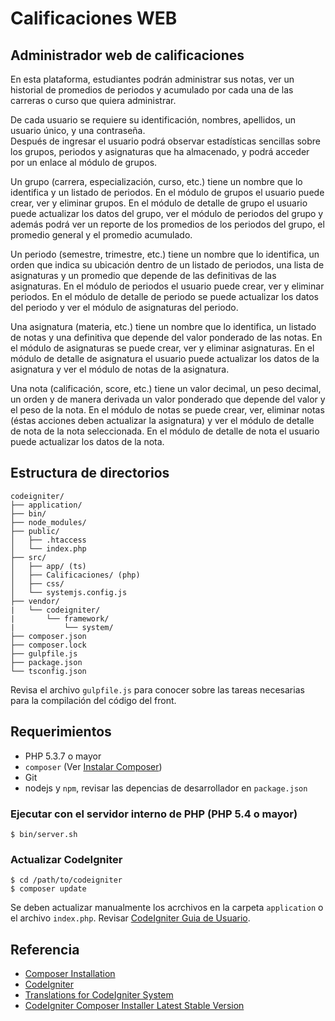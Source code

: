 # Calificaciones WEB 

## Administrador web de calificaciones

En esta plataforma, estudiantes podrán administrar sus notas, ver un historial de promedios de periodos y acumulado por cada una de las carreras o curso que quiera administrar.  

De cada usuario se requiere su identificación, nombres, apellidos, un usuario único, y una contraseña.  
Después de ingresar el usuario podrá observar estadísticas sencillas sobre los grupos, periodos y asignaturas que ha almacenado, y podrá acceder por un enlace al módulo de grupos.  

Un grupo (carrera, especialización, curso, etc.) tiene un nombre que lo identifica y un listado de periodos. En el módulo de grupos el usuario puede crear, ver y eliminar grupos. En el módulo de detalle de grupo el usuario puede actualizar los datos del grupo, ver el módulo de periodos del grupo y además podrá ver un reporte de los promedios de los periodos del grupo, el promedio general y el promedio acumulado.  

Un periodo (semestre, trimestre, etc.) tiene un nombre que lo identifica, un orden que indica su ubicación dentro de un listado de periodos, una lista de asignaturas y un promedio que depende de las definitivas de las asignaturas. En el módulo de periodos el usuario puede crear, ver y eliminar periodos. En el módulo de detalle de periodo se puede actualizar los datos del periodo y ver el módulo de asignaturas del periodo.  

Una asignatura (materia, etc.) tiene un nombre que lo identifica, un listado de notas y una definitiva que depende del valor ponderado de las notas. En el módulo de asignaturas se puede crear, ver y eliminar asignaturas. En el módulo de detalle de asignatura el usuario puede actualizar los datos de la asignatura y ver el módulo de notas de la asignatura.  

Una nota (calificación, score, etc.) tiene un valor decimal, un peso decimal, un orden y de manera derivada un valor ponderado que depende del valor y el peso de la nota. En el módulo de notas se puede crear, ver, eliminar notas (éstas acciones deben actualizar la asignatura) y ver el módulo de detalle de nota de la nota seleccionada. En el módulo de detalle de nota el usuario puede actualizar los datos de la nota.

## Estructura de directorios

```
codeigniter/
├── application/
├── bin/
├── node_modules/
├── public/
│   ├── .htaccess
│   └── index.php
├── src/
│   ├── app/ (ts)
│   ├── Calificaciones/ (php)
│   ├── css/
│   └── systemjs.config.js
├── vendor/
|   └── codeigniter/
|       └── framework/
|           └── system/
├── composer.json
├── composer.lock
├── gulpfile.js
├── package.json
└── tsconfig.json
```

Revisa el archivo `gulpfile.js` para conocer sobre las tareas necesarias para la compilación del código del front.


## Requerimientos

* PHP 5.3.7 o mayor
* `composer` (Ver [Instalar Composer](https://getcomposer.org/doc/00-intro.md#installation-linux-unix-osx))
* Git
* nodejs y `npm`, revisar las depencias de desarrollador en `package.json` 


### Ejecutar con el servidor interno de PHP (PHP 5.4 o mayor)

```
$ bin/server.sh
```

### Actualizar CodeIgniter

```
$ cd /path/to/codeigniter
$ composer update
```

Se deben actualizar manualmente los acrchivos en la carpeta `application` o el archivo `index.php`. Revisar [CodeIgniter Guia de Usuario](http://www.codeigniter.com/user_guide/installation/upgrading.html).

## Referencia

* [Composer Installation](https://getcomposer.org/doc/00-intro.md#installation-linux-unix-osx)
* [CodeIgniter](https://github.com/bcit-ci/CodeIgniter)
* [Translations for CodeIgniter System](https://github.com/bcit-ci/codeigniter3-translations)
* [CodeIgniter Composer Installer Latest Stable Version](https://packagist.org/packages/kenjis/codeigniter-composer-installer)
